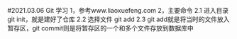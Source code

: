 #2021.03.06 Git 学习
1，参考www.liaoxuefeng.com
2，主要命令
   2.1 进入目录 git init，就是建好了仓库
   2.2 选择文件 git add
   2.3 git add就是将当时的文件放入暂存区，git commit则是将暂存区的一个和多个文件存放到数据库中

